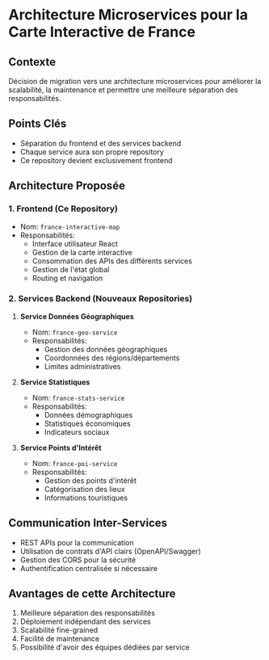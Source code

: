 # Architecture Microservices pour la Carte Interactive de France

## Contexte
Décision de migration vers une architecture microservices pour améliorer la scalabilité, la maintenance et permettre une meilleure séparation des responsabilités.

## Points Clés
- Séparation du frontend et des services backend
- Chaque service aura son propre repository
- Ce repository devient exclusivement frontend

## Architecture Proposée

### 1. Frontend (Ce Repository)
- Nom: `france-interactive-map`
- Responsabilités:
  - Interface utilisateur React
  - Gestion de la carte interactive
  - Consommation des APIs des différents services
  - Gestion de l'état global
  - Routing et navigation

### 2. Services Backend (Nouveaux Repositories)
1. **Service Données Géographiques**
   - Nom: `france-geo-service`
   - Responsabilités:
     - Gestion des données géographiques
     - Coordonnées des régions/départements
     - Limites administratives

2. **Service Statistiques**
   - Nom: `france-stats-service`
   - Responsabilités:
     - Données démographiques
     - Statistiques économiques
     - Indicateurs sociaux

3. **Service Points d'Intérêt**
   - Nom: `france-poi-service`
   - Responsabilités:
     - Gestion des points d'intérêt
     - Catégorisation des lieux
     - Informations touristiques

## Communication Inter-Services
- REST APIs pour la communication
- Utilisation de contrats d'API clairs (OpenAPI/Swagger)
- Gestion des CORS pour la sécurité
- Authentification centralisée si nécessaire

## Avantages de cette Architecture
1. Meilleure séparation des responsabilités
2. Déploiement indépendant des services
3. Scalabilité fine-grained
4. Facilité de maintenance
5. Possibilité d'avoir des équipes dédiées par service
